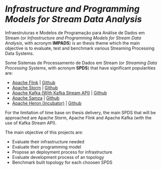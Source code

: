 # *Infrastructure and Programming Models for Stream Data Analysis*

Infraestruturas e Modelos de Programação para Análise de Dados em Stream 
(or *Infrastructure and Programming Models for Stream Data Analysis*, with acronym **IMPADS**)
is an thesis theme which the main objective is to evaluate,
test and benchmark various Streaming Processing Data Systems.

Some Sistemas de Processamento de Dados em Stream (or *Streaming Data Processing Systems*, with acronym **SPDS**) 
that have significant popularities are:

* [Apache Flink](https://flink.apache.org/) | [Github](https://github.com/apache/flink)
* [Apache Storm](https://storm.apache.org/) | [Github](https://github.com/apache/storm)
* [Apache Kafka (With Kafka Stream API)](https://kafka.apache.org/) | [Github](https://github.com/apache/kafka)
* [Apache Samza](http://samza.apache.org/) | [Github](https://github.com/apache/samza)
* [Apache Heron (Incubator)](http://heron.incubator.apache.org/) | [Github](https://github.com/apache/incubator-heron)


For the limitation of time base on thesis delivery, the main SPDS that will be approached are 
Apache Storm, Apache Flink and Apache Kafka (with the use of Kafka Stream API).

The main objective of this projects are:
* Evaluate their infrastructure needed
* Evaluate their programming model
* Propose an deployment process for infrastructure
* Evaluate development process of an topology
* Benchmark built topology for each choosen SPDS

